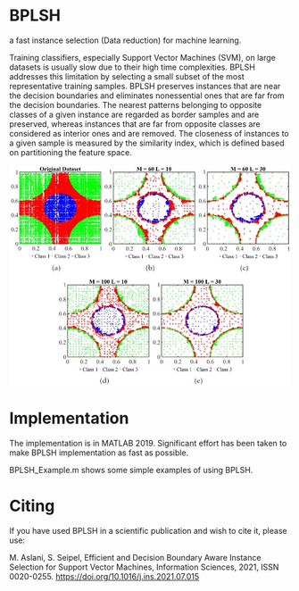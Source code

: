 # BPLSH
a fast instance selection (Data reduction) for machine learning.

Training classifiers, especially Support Vector Machines (SVM), on large datasets is usually slow due to their high time complexities.
BPLSH addresses this limitation by selecting a small subset of the most representative training samples. BPLSH preserves instances that are near the decision boundaries and eliminates nonessential ones that are far from the decision boundaries.
The nearest patterns belonging to opposite classes of a given instance are regarded as border samples and are preserved, whereas instances that are far from opposite classes are considered as interior ones and are removed. The closeness of instances to a given sample is measured by the similarity index, which is defined based on partitioning the feature space.

![](Images/DataReduction.jpg)

# Implementation

The implementation is in MATLAB 2019. Significant effort has been taken to make BPLSH implementation as fast as possible. 

BPLSH_Example.m shows some simple examples of using BPLSH.  

# Citing

If you have used BPLSH in a scientific publication and wish to cite it, please use: 

M. Aslani, S. Seipel, Efficient and Decision Boundary Aware Instance Selection for Support Vector Machines, Information Sciences, 2021, ISSN 0020-0255.
https://doi.org/10.1016/j.ins.2021.07.015
